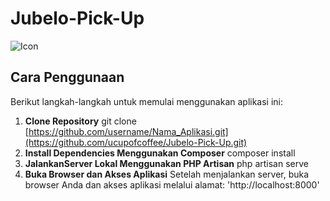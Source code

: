 # Jubelo-Pick-Up

![Icon](https://www.flaticon.com/free-icon-font/truck-container_6956050?page=1&position=20&term=truck&origin=search&related_id=6956050)

## Cara Penggunaan

Berikut langkah-langkah untuk memulai menggunakan aplikasi ini:
1. **Clone Repository**
   git clone [https://github.com/username/Nama_Aplikasi.git](https://github.com/ucupofcoffee/Jubelo-Pick-Up.git)
2. **Install Dependencies Menggunakan Composer**
   composer install
4. **JalankanServer Lokal Menggunakan PHP Artisan**
   php artisan serve
5. **Buka Browser dan Akses Aplikasi**
  Setelah menjalankan server, buka browser Anda dan akses aplikasi melalui alamat: 'http://localhost:8000'
